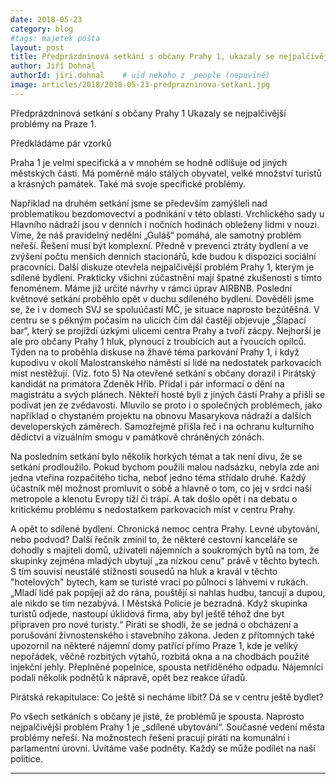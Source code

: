 ```yaml
---
date: 2018-05-23
category: blog
#tags: majetek pošta
layout: post
title: Předprázdninová setkání s občany Prahy 1, ukazaly se nejpalčivější problémy na Praze 1
author: Jiří Dohnal
authorId: jiri.dohnal    # uid nekoho z _people (nepoviné)
image: articles/2018/2018-05-23-predprazninova-setkani.jpg
---
```


Předprázdninová setkání s občany Prahy 1
Ukazaly se nejpalčivější problémy na Praze 1. 
 
Předkládáme pár vzorků

Praha 1 je velmi specifická a v mnohém se hodně odlišuje od jiných městských částí. Má poměrně málo stálých obyvatel, velké množství turistů a krásných památek. Také má svoje specifické problémy. 

Napřiklad na druhém setkání  jsme se především zamýšleli nad problematikou bezdomovectví a podnikání v této oblasti. Vrchlického sady u Hlavního nádraží jsou v denních i nočních hodinách obleženy lidmi v nouzi. Víme, že náš pravidelný nedělní „Guláš“ pomáhá, ale samotný problém neřeší. Řešení musí být komplexní. Předně v prevenci ztráty bydlení a ve zvýšení počtu menších denních stacionářů, kde budou k dispozici sociální pracovníci. 
 Další diskuze otevřela nejpalčivější problém Prahy 1, kterým je sdílené bydlení. Prakticky všichni zúčastnění mají špatné zkušenosti s tímto fenoménem. Máme již určité návrhy v rámci úprav AIRBNB. 
  Poslední květnové setkání proběhlo opět v duchu sdíleného bydlení. Dověděli jsme se, že i v domech SVJ se spoluúčastí MČ, je situace naprosto bezútěšná. 
  V centru se s pěkným počasím na ulicích čím dál častěji objevuje „Šlapací bar“, který se projíždí úzkými ulicemi centra Prahy a tvoří zácpy. Nejhorší je ale pro občany Prahy 1 hluk, plynoucí z troubících aut a řvoucích opilců.
Týden na to  proběhla diskuse na žhavé téma parkování Prahy 1, i když kupodivu v okolí Malostranského náměstí si lidé na nedostatek parkovacích míst nestěžují. (Viz. foto 5) 
Na otevřené setkání s občany dorazil i Pirátský kandidát na primátora Zdeněk Hřib. Přidal i pár informací o dění na magistrátu a svých plánech. 
Někteří hosté byli z jiných částí Prahy a přišli se podívat jen ze zvědavosti. Mluvilo se proto i o společných problémech, jako například o chystaném projektu na obnovu Masarykova nádraží a dalších developerských záměrech. 
Samozřejmě přišla řeč i na ochranu kulturního dědictví a vizuálním smogu v památkově chráněných zónách. 

Na posledním setkání bylo několik horkých témat  a tak není divu, že se setkání prodloužilo. Pokud bychom použili malou nadsázku, nebyla zde ani jedna vteřina rozpačitého ticha, neboť jedno téma střídalo druhé. 
Každý účastník měl možnost promluvit o sobě a hlavně o tom, co jej v srdci naší metropole a klenotu Evropy tíží či trápí. A tak došlo opět i na debatu o kritickému problému s nedostatkem parkovacích míst v centru Prahy.

A opět to sdílené bydlení. Chronická nemoc centra Prahy. Levné ubytování, nebo podvod?
Další řečník zmínil to, že některé cestovní kanceláře se dohodly s majiteli domů, uživateli nájemních a soukromých bytů na tom, že skupinky zejména mladých ubytují „za nízkou cenu" právě v těchto bytech. S tím souvisí neustálé stížnosti sousedů na hluk a kravál v těchto "hotelových" bytech, kam se turisté vrací po půlnoci s láhvemi v rukách. „Mladí lidé pak popíjejí až do rána, pouštějí si nahlas hudbu, tancují a dupou, ale nikdo se tím nezabývá. I  Městská Policie je bezradná.                                                                                                     Když skupinka turistů odjede, nastoupí úklidová firma, aby byl ještě téhož dne byt připraven pro nové turisty.“ 
Piráti se shodli, že se jedná o obcházení a porušování živnostenského i stavebního zákona.
Jeden z přítomných také upozornil na některé nájemní domy patřící přímo Praze 1, kde je veliký nepořádek, věčně rozbitých výtahů, rozbitá okna a na chodbách použité injekční jehly. Přeplněné popelnice, spousta netříděného odpadu. Nájemníci podali několik podnětů k nápravě, opět bez reakce úřadů. 

Pirátská rekapitulace: Co ještě si necháme líbit? Dá se v centru ještě bydlet?

Po všech setkáních s občany je jisté, že problémů je spousta. Naprosto nejpalčivější problém Prahy 1 je „sdílené ubytování“. Současné vedení města problémy neřeší. Na možnostech řešení pracují piráti na komunální i parlamentní úrovni. Uvítáme vaše podněty. Každý se může podílet na naší politice.



- - -
